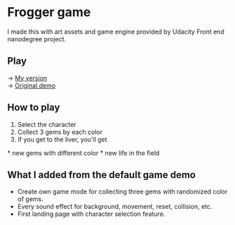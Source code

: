 # Frogger game
I made this with art assets and game engine provided by Udacity Front end nanodegree project.

## Play
-> [My version](https://syahn.github.io/frontend-nanodegree-arcade_game/) <br>
-> [Original demo](https://www.youtube.com/watch?v=SxeHV1kt7iU&feature=youtu.be)

## How to play
<ol>
    <li> Select the character </li>
    <li> Collect 3 gems by each color </li>
    <li> If you get to the liver, you'll get </li>
</ol>
* new gems with different color
* new life in the field

## What I added from the default game demo

* Create own game mode for collecting three gems with randomized color of gems.
* Every sound effect for background, movement, reset, collision, etc.
* First landing page with character selection feature.
